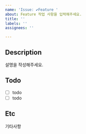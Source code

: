 ```yaml
---
name: 'Issue: ✔Feature '
about: Feature 작업 사항을 입력해주세요.
title: ''
labels: ''
assignees: ''

---
```


## Description
설명을 작성해주세요.


## Todo
- [ ] todo
- [ ] todo 

## Etc
기타사항
